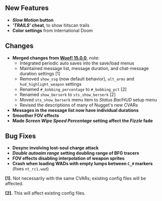 ## New Features

- **_Slow Motion_ button**
- **_'TRAILS'_ cheat**, to show hitscan trails
- **Color settings** from International Doom

## Changes

- **Merged changes from [Woof! 15.0.0](https://github.com/fabiangreffrath/woof/releases/tag/woof_15.0.0)**, note:
  - Integrated periodic auto saves into the save/load menus
  - Maintained message list, message duration, and chat-message duration settings [1]
  - Removed `show_ssg` (now default behavior), `alt_arms` and `hud_highlight_weapon` settings
  - Renamed `#_bobbing_percentage` to `#_bobbing_pct` [2]
  - Renamed `show_berserk` to `sts_show_berserk` [2]
  - Moved `sts_show_berserk` menu item to _Status Bar/HUD_ setup menu
  - Revised the descriptions of many of Nugget's new CVARs
- **Messages in the message list now have individual durations**
- **Smoother FOV effects**
- **Made _Screen Wipe Speed Percentage_ setting affect the _Fizzle_ fade**

## Bug Fixes

- **Desync involving lost-soul charge attack**
- **_Double autoaim range_ setting doubling range of BFG tracers**
- **FOV effects disabling interpolation of weapon sprites**
- **Crash when loading WADs with empty lumps between `C_#` markers** (fixes `nt_rc1.wad`)

**[1].** Not necessarily with the same CVARs; existing config files will be affected.

**[2].** This will affect existing config files.
